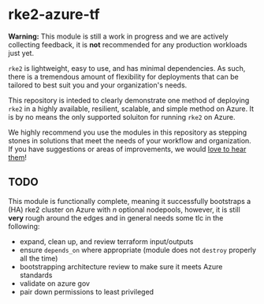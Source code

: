 # rke2-azure-tf

__Warning:__ This module is still a work in progress and we are actively collecting feedback, it is __not__ recommended for any production workloads just yet.

`rke2` is lightweight, easy to use, and has minimal dependencies.  As such, there is a tremendous amount of flexibility for deployments that can be tailored to best suit you and your organization's needs.

This repository is inteded to clearly demonstrate one method of deploying `rke2` in a highly available, resilient, scalable, and simple method on Azure. It is by no means the only supported soluiton for running `rke2` on Azure.

We highly recommend you use the modules in this repository as stepping stones in solutions that meet the needs of your workflow and organization.  If you have suggestions or areas of improvements, we would [love to hear them](https://slack.rancher.io/)!

## TODO

This module is functionally complete, meaning it successfully bootstraps a (HA) rke2 cluster on Azure with _n_ optional nodepools, however, it is still __very__ rough around the edges and in general needs some tlc in the following:

* expand, clean up, and review terraform input/outputs
* ensure `depends_on` where appropriate (module does not `destroy` properly all the time)
* bootstrapping architecture review to make sure it meets Azure standards
* validate on azure gov
* pair down permissions to least privileged
